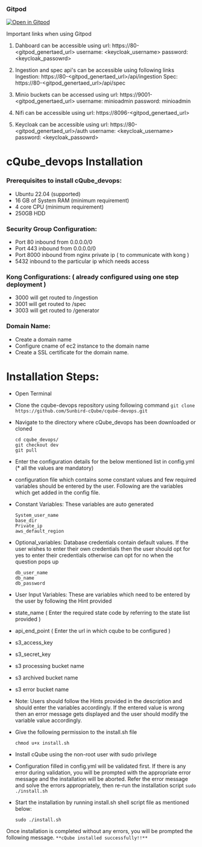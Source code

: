 ### Gitpod 

[![Open in Gitpod](https://gitpod.io/button/open-in-gitpod.svg)](https://gitpod.io/#https://github.com/asifbasha61/cqube-devops/tree/gitpod-branch)

Important links when using Gitpod

1. Dahboard can be accessible using
   url: https://80-<gitpod_genertaed_url>
   username: <keycloak_username>
   password: <keycloak_passowrd>
   
2. Ingestion and spec api's can be accessible using following links
   Ingestion: https://80-<gitpod_genertaed_url>/api/ingestion
   Spec: https://80-<gitpod_genertaed_url>/api/spec
   
4. Minio buckets can be accessed using
   url: https://9001-<gitpod_genertaed_url>
   username: minioadmin
   password: minioadmin
   
6. Nifi can be accessible using
   url: https://8096-<gitpod_genertaed_url>
   
7. Keycloak can be accessible using
   url: https://80-<gitpod_genertaed_url>/auth
   username: <keycloak_username>
   password: <keycloak_passowrd>


# cQube_devops Installation
###  Prerequisites to install cQube_devops:

- Ubuntu 22.04 (supported) 
- 16 GB of System RAM (minimum requirement)
- 4 core CPU (minimum requirement)
- 250GB HDD

### Security Group Configuration:
- Port 80 inbound from 0.0.0.0/0
- Port 443 inbound from 0.0.0.0/0
- Port 8000 inbound from nginx private ip ( to communicate with kong )
- 5432 inbound to the particular ip which needs access

### Kong Configurations: ( already configured using one step deployment )
- 3000 will get routed to /ingestion
- 3001 will get routed to /spec
- 3003 will get routed to /generator

### Domain Name:
- Create a domain name
- Configure cname of ec2 instance to the domain name
- Create a SSL certificate for the domain name.

# Installation Steps:
- Open Terminal
- Clone the cqube-devops repository using following command
   ```git clone https://github.com/Sunbird-cQube/cqube-devops.git```

- Navigate to the directory where cQube_devops has been downloaded or cloned 
  ```
  cd cqube_devops/
  git checkout dev
  git pull
  ```

- Enter the configuration details for the below mentioned list in config.yml (* all the values are mandatory)

- configuration file which contains some constant values and few required variables should be entered by the user. Following are the variables which get added in the config file.
 
- Constant Variables: These variables are auto generated
  ```
  System_user_name
  base_dir
  Private_ip
  aws_default_region
  ```
- Optional_variables: Database credentials contain default values. If the user wishes to enter their own credentials then the user should opt for yes to enter their credentials otherwise can opt for no when the question pops up

  ```
  db_user_name
  db_name
  db_password
  ```
  
- User Input Variables: These are variables which need to be entered by the user by following the Hint provided

- state_name ( Enter the required state code by referring to the state list provided )
- api_end_point ( Enter the url in which cqube to be configured )
- s3_access_key
- s3_secret_key
- s3 processing bucket name
- s3 archived bucket name
- s3 error bucket name

- Note: Users should follow the Hints provided in the description and should enter the variables accordingly. If the entered value is wrong then an error message gets displayed and the user should modify the variable value accordingly.


- Give the following permission to the install.sh file

  ```
  chmod u+x install.sh
  ```

- Install cQube using the non-root user with sudo privilege

- Configuration filled in config.yml will be validated first. If there is any error during validation, you will be prompted with the appropriate error message and the installation will be aborted. Refer the error message and solve the errors appropriately, then re-run the installation script ```sudo ./install.sh```

- Start the installation by running install.sh shell script file as mentioned below:

  ```
  sudo ./install.sh
  ```

Once installation is completed without any errors, you will be prompted the following message. 
```**cQube installed successfully!!**```
